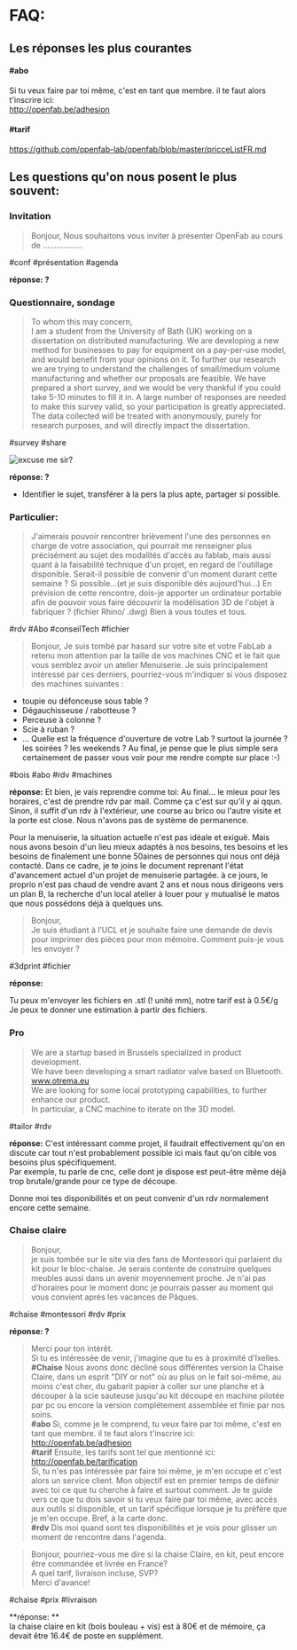 # FAQ: 

## Les réponses les plus courantes 
#### #abo
Si tu veux faire par toi même, c'est en tant que membre. il te faut alors t'inscrire ici:  
http://openfab.be/adhesion   

#### #tarif
https://github.com/openfab-lab/openfab/blob/master/pricceListFR.md
## Les questions qu'on nous posent le plus souvent: 


### Invitation
>Bonjour,
Nous souhaitons vous inviter à présenter OpenFab au cours de ..................

#conf #présentation #agenda

**réponse: ?**


### Questionnaire, sondage
>To whom this may concern,   
I am a student from the University of Bath (UK) working on a dissertation on distributed manufacturing. We are developing a new method for businesses to pay for equipment on a pay-per-use model, and would benefit from your opinions on it. To further our research we are trying to understand the challenges of small/medium volume manufacturing and whether our proposals are feasible. We have prepared a short survey, and we would be very thankful if you could take 5-10 minutes to fill it in. A large number of responses are needed to make this survey valid, so your participation is greatly appreciated. The data collected will be treated with anonymously, purely for research purposes, and will directly impact the dissertation.

#survey #share

![excuse me sir?](https://s-media-cache-ak0.pinimg.com/736x/89/78/e0/8978e015be27c560e0b07c38e7b53068.jpg)

**réponse: ?**
- Identifier le sujet, transférer à la pers la plus apte, partager si possible.

### Particulier: 
>J'aimerais pouvoir rencontrer brièvement l'une des personnes en charge de votre association, qui pourrait me renseigner plus précisément au sujet des modalités d'accès au fablab, mais aussi quant à la faisabilité technique d'un projet, en regard de l'outillage disponible.
Serait-il possible de convenir d'un moment durant cette semaine ? Si possible...(et je suis disponible dés aujourd'hui...)
En prévision de cette rencontre, dois-je apporter un ordinateur portable afin de pouvoir vous faire découvrir la modélisation 3D de l'objet à fabriquer ? (fichier Rhino/ .dwg)
Bien à vous toutes et tous.

#rdv #Abo #conseilTech #fichier  

>Bonjour,
Je suis tombé par hasard sur votre site et votre FabLab a retenu mon attention par la taille de vos machines CNC et le fait que vous semblez avoir un atelier Menuiserie.
Je suis principalement intéressé par ces derniers, pourriez-vous m'indiquer si vous disposez des machines suivantes :
- toupie ou défonceuse sous table ?
- Dégauchisseuse / rabotteuse ?
- Perceuse à colonne ?
- Scie à ruban ?
- ...
Quelle est la fréquence d'ouverture de votre Lab ? surtout la journée ? les soirées ? les weekends ?
Au final, je pense que le plus simple sera certainement de passer vous voir pour me rendre compte sur place :-)

#bois #abo #rdv #machines

**réponse:**
Et bien, je vais reprendre comme toi:
Au final... le mieux pour les horaires, c'est de prendre rdv par mail. Comme ça c'est sur qu'il y ai qqun. Sinon, il suffit d'un rdv à l'extérieur, une course au brico ou l'autre visite et la porte est close. Nous n'avons pas de système de permanence.

Pour la menuiserie, la situation actuelle n'est pas idéale et exiguë.
Mais nous avons besoin d'un lieu mieux adaptés à nos besoins, tes besoins et les besoins de finalement une bonne 50aines de personnes qui nous ont déjà contacté.
Dans ce cadre, je te joins le document reprenant l'état d'avancement actuel d'un projet de menuiserie partagée.
à ce jours, le proprio n'est pas chaud de vendre avant 2 ans et nous nous dirigeons vers un plan B, la recherche d'un local atelier à louer pour y mutualisé le matos que nous possédons déjà à quelques uns.

>Bonjour,  
Je suis étudiant à l’UCL et je souhaite faire une demande de devis pour imprimer des pièces pour mon mémoire. Comment puis-je vous les envoyer ?

#3dprint #fichier 

**réponse:**

Tu peux m'envoyer les fichiers en .stl (! unité mm), notre tarif est à 0.5€/g  
Je peux te donner une estimation à partir des fichiers. 


### Pro
>We are a startup based in Brussels specialized in product development.  
We have been developing a smart radiator valve based on Bluetooth.  
www.otrema.eu  
We are looking for some local prototyping capabilities, to further enhance our product.  
In particular, a CNC machine to iterate on the 3D model.

#tailor #rdv

**réponse:**
C'est intéressant comme projet, il faudrait effectivement qu'on en discute car tout n'est probablement possible ici mais faut qu'on cible vos besoins plus spécifiquement.  
Par exemple, tu parle de cnc, celle dont je dispose est peut-être même déjà trop brutale/grande pour ce type de découpe.

Donne moi tes disponibilités et on peut convenir d'un rdv normalement encore cette semaine. 

### Chaise claire
>Bonjour,  
je suis tombée sur le site via des fans de Montessori qui parlaient du kit pour le bloc-chaise. Je serais contente de construire quelques meubles aussi dans un avenir moyennement proche. Je n'ai pas d'horaires pour le moment donc je pourrais passer au moment qui vous convient après les vacances de Pâques.

#chaise #montessori #rdv #prix

**réponse: ?**  
>Merci pour ton intérêt.  
Si tu es intéressée de venir, j'imagine que tu es à proximité d'Ixelles.  
**#Chaise**
Nous avons donc décliné sous différentes version la Chaise Claire, dans un esprit "DIY or not" où au plus on le fait soi-même, au moins c'est cher, du gabarit papier à coller sur une planche et à découper à la scie sauteuse jusqu'au kit découpé en machine pilotée par pc ou encore la version complétement assemblée et finie par nos soins.  
**#abo** Si, comme je le comprend, tu veux faire par toi même, c'est en tant que membre. il te faut alors t'inscrire ici:  
http://openfab.be/adhesion   
**#tarif** Ensuite, les tarifs sont tel que mentionné ici:  
http://openfab.be/tarification  
Si, tu n'es pas intéressée par faire toi même, je m'en occupe et c'est alors un service client.
Mon objectif est en premier temps de définir avec toi ce que tu cherche à faire et surtout comment. Je te guide vers ce que tu dois savoir si tu veux faire par toi même, avec accès aux outils si disponible, et un tarif spécifique lorsque je tu préfère que je m'en occupe. Bref, à la carte donc.  
**#rdv** Dis moi quand sont tes disponibilités et je vois pour glisser un moment de rencontre dans l'agenda.

>Bonjour, pourriez-vous me dire si la chaise Claire, en kit, peut encore être commandée et livrée en France?  
A quel tarif, livraison incluse, SVP?  
Merci d'avance!

#chaise #prix #livraison

**réponse: **  
la chaise claire en kit (bois bouleau + vis) est à 80€ et de mémoire, ça devait être 16.4€ de poste en supplément.

